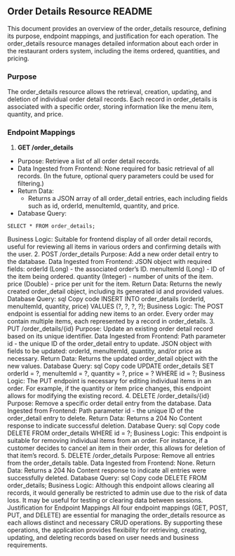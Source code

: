 ## Order Details Resource README
This document provides an overview of the order_details resource, defining its purpose, endpoint mappings, and justification for each operation. The order_details resource manages detailed information about each order in the restaurant orders system, including the items ordered, quantities, and pricing.

### Purpose
The order_details resource allows the retrieval, creation, updating, and deletion of individual order detail records. Each record in order_details is associated with a specific order, storing information like the menu item, quantity, and price.

### Endpoint Mappings
1. **GET /order_details**
* Purpose: Retrieve a list of all order detail records.
* Data Ingested from Frontend: None required for basic retrieval of all records. (In the future, optional query parameters could be used for filtering.)
* Return Data:
    * Returns a JSON array of all order_detail entries, each including fields such as id, orderId, menuItemId, quantity, and price.
* Database Query:
```
SELECT * FROM order_details;
```
Business Logic: Suitable for frontend display of all order detail records, useful for reviewing all items in various orders and confirming details with the user.
2. POST /order_details
Purpose: Add a new order detail entry to the database.
Data Ingested from Frontend:
JSON object with required fields:
orderId (Long) - the associated order’s ID.
menuItemId (Long) - ID of the item being ordered.
quantity (Integer) - number of units of the item.
price (Double) - price per unit for the item.
Return Data:
Returns the newly created order_detail object, including its generated id and provided values.
Database Query:
sql
Copy code
INSERT INTO order_details (orderId, menuItemId, quantity, price) VALUES (?, ?, ?, ?);
Business Logic: The POST endpoint is essential for adding new items to an order. Every order may contain multiple items, each represented by a record in order_details.
3. PUT /order_details/{id}
Purpose: Update an existing order detail record based on its unique identifier.
Data Ingested from Frontend:
Path parameter id - the unique ID of the order_detail entry to update.
JSON object with fields to be updated:
orderId, menuItemId, quantity, and/or price as necessary.
Return Data:
Returns the updated order_detail object with the new values.
Database Query:
sql
Copy code
UPDATE order_details SET orderId = ?, menuItemId = ?, quantity = ?, price = ? WHERE id = ?;
Business Logic: The PUT endpoint is necessary for editing individual items in an order. For example, if the quantity or item price changes, this endpoint allows for modifying the existing record.
4. DELETE /order_details/{id}
Purpose: Remove a specific order detail entry from the database.
Data Ingested from Frontend:
Path parameter id - the unique ID of the order_detail entry to delete.
Return Data:
Returns a 204 No Content response to indicate successful deletion.
Database Query:
sql
Copy code
DELETE FROM order_details WHERE id = ?;
Business Logic: This endpoint is suitable for removing individual items from an order. For instance, if a customer decides to cancel an item in their order, this allows for deletion of that item’s record.
5. DELETE /order_details
Purpose: Remove all entries from the order_details table.
Data Ingested from Frontend: None.
Return Data:
Returns a 204 No Content response to indicate all entries were successfully deleted.
Database Query:
sql
Copy code
DELETE FROM order_details;
Business Logic: Although this endpoint allows clearing all records, it would generally be restricted to admin use due to the risk of data loss. It may be useful for testing or clearing data between sessions.
Justification for Endpoint Mappings
All four endpoint mappings (GET, POST, PUT, and DELETE) are essential for managing the order_details resource as each allows distinct and necessary CRUD operations. By supporting these operations, the application provides flexibility for retrieving, creating, updating, and deleting records based on user needs and business requirements.
